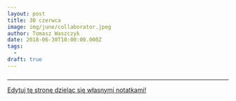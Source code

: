 ```yaml
---
layout: post
title: 30 czerwca
image: img/june/collaborator.jpeg
author: Tomasz Waszczyk
date: 2018-06-30T10:00:00.000Z
tags:
  - 
draft: true
---
```


### 

---

<a href="https://github.com/TomaszWaszczyk/historia.waszczyk.com/edit/master/src/content/june-30.md" target="_blank">Edytuj tę stronę dzieląc się własnymi notatkami!</a>
